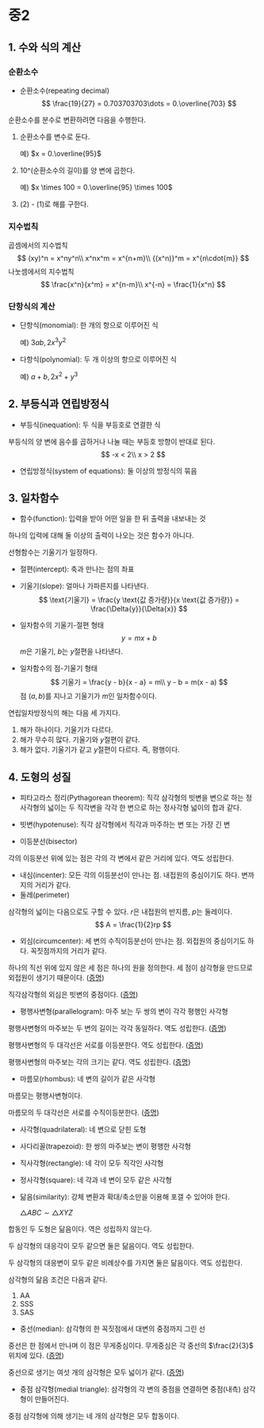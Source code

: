 # 중2

## 1. 수와 식의 계산

### 순환소수

- 순환소수(repeating decimal)
  $$
  \frac{19}{27} = 0.703703703\dots = 0.\overline{703}
  $$

순환소수를 분수로 변환하려면 다음을 수행한다.

1. 순환소수를 변수로 둔다.

   예)  $x = 0.\overline{95}$

2. 10^(순환소수의 길이)를 양 변에 곱한다.

   예)  $x \times 100 = 0.\overline{95} \times 100$

3. (2) - (1)로 해를 구한다.

### 지수법칙

곱셈에서의 지수법칙
$$
(xy)^n = x^ny^n\\
x^nx^m = x^{n+m}\\
{(x^n)}^m = x^{n\cdot{m}}
$$
나눗셈에서의 지수법칙
$$
\frac{x^n}{x^m} = x^{n-m}\\
x^{-n} = \frac{1}{x^n}
$$

### 단항식의 계산

- 단항식(monomial): 한 개의 항으로 이루어진 식

  예)  $3ab, 2x^3y^2$

- 다항식(polynomial): 두 개 이상의 항으로 이루어진 식

  예)  $a + b, 2x^2 + y^3$

## 2. 부등식과 연립방정식

- 부등식(inequation): 두 식을 부등호로 연결한 식

부등식의 양 변에 음수를 곱하거나 나눌 때는 부등호 방향이 반대로 된다.
$$
-x < 2\\
x > 2
$$

- 연립방정식(system of equations): 둘 이상의 방정식의 묶음

## 3. 일차함수

- 함수(function): 입력을 받아 어떤 일을 한 뒤 출력을 내보내는 것

하나의 입력에 대해 둘 이상의 출력이 나오는 것은 함수가 아니다.

선형함수는 기울기가 일정하다.

- 절편(intercept): 축과 만나는 점의 좌표

- 기울기(slope): 얼마나 가파른지를 나타낸다.
  $$
  \text{기울기} = \frac{y \text{값 증가량}}{x \text{값 증가량}} = \frac{\Delta{y}}{\Delta{x}}
  $$

- 일차함수의 기울기-절편 형태
  $$
  y = mx + b
  $$
  $m$은 기울기, $b$는 $y$절편을 나타낸다.

- 일차함수의 점-기울기 형태
  $$
  기울기 = \frac{y - b}{x - a} = m\\
  y - b = m(x - a)
  $$
  점 $(a, b)$를 지나고 기울기가 $m$인 일차함수이다.

연립일차방정식의 해는 다음 세 가지다.

1. 해가 하나이다. 기울기가 다르다.
2. 해가 무수히 많다. 기울기와 $y$절편이 같다.
3. 해가 없다. 기울기가 같고 $y$절편이 다르다. 즉, 평행이다.

## 4. 도형의 성질

- 피타고라스 정리(Pythagorean theorem): 직각 삼각형의 빗변을 변으로 하는 정사각형의 넓이는 두 직각변을 각각 한 변으로 하는 정사각형 넓이의 합과 같다.

- 빗변(hypotenuse): 직각 삼각형에서 직각과 마주하는 변 또는 가장 긴 변

- 이등분선(bisector)

각의 이등분선 위에 있는 점은 각의 각 변에서 같은 거리에 있다. 역도 성립한다.

- 내심(incenter): 모든 각의 이등분선이 만나는 점. 내접원의 중심이기도 하다. 변까지의 거리가 같다.
- 둘레(perimeter)

삼각형의 넓이는 다음으로도 구할 수 있다. $r$은 내접원의 반지름, $p$는 둘레이다.
$$
A = \frac{1}{2}rp
$$

- 외심(circumcenter): 세 변의 수직이등분선이 만나는 점. 외접원의 중심이기도 하다. 꼭짓점까지의 거리가 같다.

하나의 직선 위에 있지 않은 세 점은 하나의 원을 정의한다. 세 점이 삼각형을 만드므로 외접원이 생기기 때문이다. ([증명](https://youtu.be/4_xhiP6g2ow))

직각삼각형의 외심은 빗변의 중점이다. ([증명](https://youtu.be/VejCw2NlE60))

- 평행사변형(parallelogram): 마주 보는 두 쌍의 변이 각각 평행인 사각형

평행사변형의 마주보는 두 변의 길이는 각각 동일하다. 역도 성립한다. ([증명](https://youtu.be/LhrGS4-Dd9I))

평행사변형의 두 대각선은 서로를 이등분한다. 역도 성립한다. ([증명](https://youtu.be/TErJ-Yr67BI))

평행사변형의 마주보는 각의 크기는 같다. 역도 성립한다. ([증명](https://youtu.be/oIV1zM8qlpk))

- 마름모(rhombus): 네 변의 길이가 같은 사각형

마름모는 평행사변형이다.

마름모의 두 대각선은 서로를 수직이등분한다. ([증명](https://youtu.be/GDcVdBAnBdU))

- 사각형(quadrilateral): 네 변으로 닫힌 도형
- 사다리꼴(trapezoid): 한 쌍의 마주보는 변이 평행한 사각형
- 직사각형(rectangle): 네 각이 모두 직각인 사각형
- 정사각형(square): 네 각과 네 변이 모두 같은 사각형

- 닮음(similarity): 강체 변환과 확대/축소만을 이용해 포갤 수 있어야 한다.

  $\triangle{ABC} \sim \triangle{XYZ}$

합동인 두 도형은 닮음이다. 역은 성립하지 않는다.

두 삼각형의 대응각이 모두 같으면 둘은 닮음이다. 역도 성립한다.

두 삼각형의 대응변이 모두 같은 비례상수를 가지면 둘은 닮음이다. 역도 성립한다.

삼각형의 닮음 조건은 다음과 같다.

1. AA
2. SSS
3. SAS

- 중선(median): 삼각형의 한 꼭짓점에서 대변의 중점까지 그린 선

중선은 한 점에서 만나며 이 점은 무게중심이다. 무게중심은 각 중선의 $\frac{2}{3}$ 위치에 있다. ([증명](https://youtu.be/i0VS3eEGjiQ))

중선으로 생기는 여섯 개의 삼각형은 모두 넓이가 같다. ([증명](https://youtu.be/Xt4sT0fV9Pw))

- 중점 삼각형(medial triangle): 삼각형의 각 변의 중점을 연결하면 중점(내측) 삼각형이 만들어진다.

중점 삼각형에 의해 생기는 네 개의 삼각형은 모두 합동이다.
